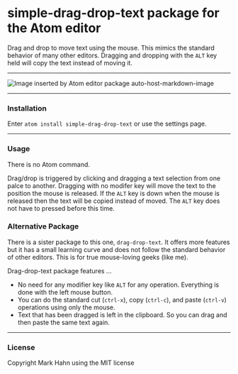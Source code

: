 # simple-drag-drop-text package for the Atom editor

Drag and drop to move text using the mouse.  This mimics the standard behavior of many other editors.  Dragging and dropping with the `ALT` key held will copy the text instead of moving it.

---

![Image inserted by Atom editor package auto-host-markdown-image](http://i.imgur.com/A7IeEag.gif)

---

### Installation

Enter `atom install simple-drag-drop-text` or use the settings page.

---

### Usage

There is no Atom command.  

Drag/drop is triggered by clicking and dragging a text selection from one palce to another. Dragging with no modifer key will move the text to the position the mouse is released.  If the `ALT` key is down when the mouse is released then the text will be copied instead of moved.  The `ALT` key does not have to pressed before this time.

### Alternative Package 

There is a sister package to this one, `drag-drop-text`.  It offers more features but it has a small learning curve and does not follow the standard behavior of other editors.  This is for true mouse-loving geeks (like me).

Drag-drop-text package features ...

- No need for any modifier key like `ALT` for any operation.  Everything is done with the left mouse button.
- You can do the standard cut (`ctrl-x`), copy (`ctrl-c`), and paste (`ctrl-v`) operations using only the mouse.
- Text that has been dragged is left in the clipboard.  So you can drag and then paste the same text again.

---

### License

Copyright Mark Hahn using the MIT license

